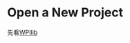 # Open a New Project
先看[WPIlib](https://docs.wpilib.org/en/stable/docs/software/vscode-overview/creating-robot-program.html#opening-the-new-project)